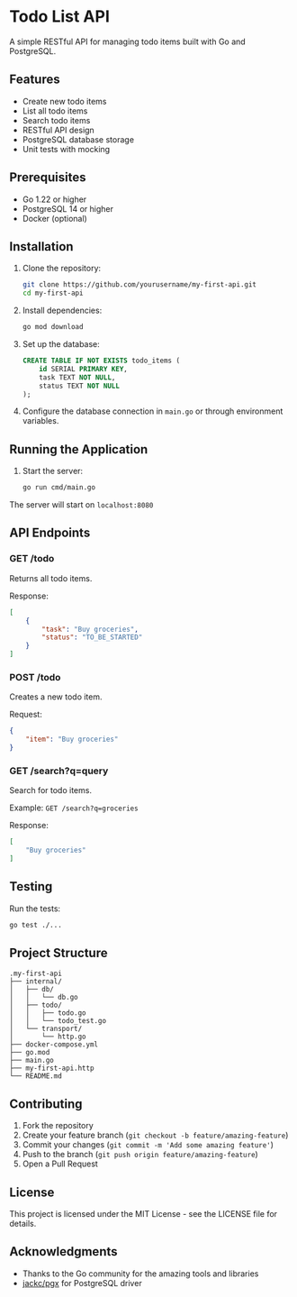 # Todo List API

A simple RESTful API for managing todo items built with Go and PostgreSQL.

## Features

- Create new todo items
- List all todo items
- Search todo items
- RESTful API design
- PostgreSQL database storage
- Unit tests with mocking

## Prerequisites

- Go 1.22 or higher
- PostgreSQL 14 or higher
- Docker (optional)

## Installation

1. Clone the repository:
    ```bash
    git clone https://github.com/yourusername/my-first-api.git
    cd my-first-api
    ```

2. Install dependencies:
    ```bash
    go mod download
    ```

3. Set up the database:
    ```sql
    CREATE TABLE IF NOT EXISTS todo_items (
        id SERIAL PRIMARY KEY,
        task TEXT NOT NULL,
        status TEXT NOT NULL
    );
    ```

4. Configure the database connection in `main.go` or through environment variables.

## Running the Application

1. Start the server:
    ```bash
    go run cmd/main.go
    ```

The server will start on `localhost:8080`

## API Endpoints

### GET /todo
Returns all todo items.

Response:
```json
[
    {
        "task": "Buy groceries",
        "status": "TO_BE_STARTED"
    }
]
```

### POST /todo
Creates a new todo item.

Request:
```json
{
    "item": "Buy groceries"
}
```

### GET /search?q=query
Search for todo items.

Example: `GET /search?q=groceries`

Response:
```json
[
    "Buy groceries"
]
```

## Testing

Run the tests:
```bash
go test ./...
```

## Project Structure
```
.my-first-api
├── internal/
│   ├── db/
│   │   └── db.go
│   ├── todo/
│   │   ├── todo.go
│   │   └── todo_test.go
│   └── transport/
│       └── http.go
├── docker-compose.yml
├── go.mod
├── main.go
├── my-first-api.http
└── README.md
```

## Contributing

1. Fork the repository
2. Create your feature branch (`git checkout -b feature/amazing-feature`)
3. Commit your changes (`git commit -m 'Add some amazing feature'`)
4. Push to the branch (`git push origin feature/amazing-feature`)
5. Open a Pull Request

## License

This project is licensed under the MIT License - see the LICENSE file for details.

## Acknowledgments

- Thanks to the Go community for the amazing tools and libraries
- [jackc/pgx](https://github.com/jackc/pgx) for PostgreSQL driver